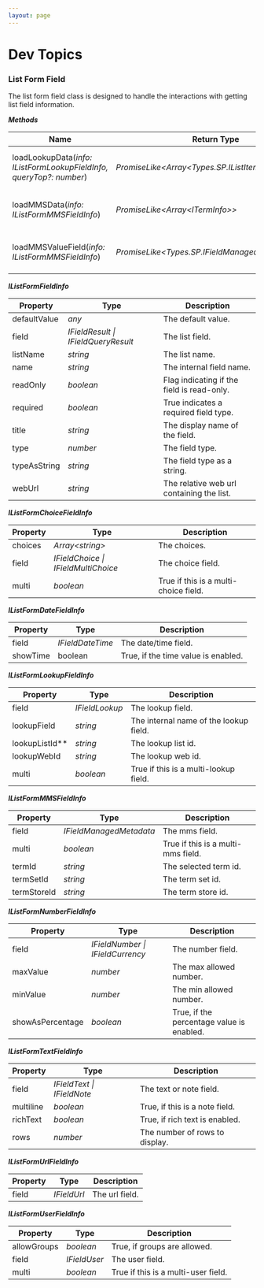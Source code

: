 ```yaml
---
layout: page
---
```

# Dev Topics

### List Form Field

The list form field class is designed to handle the interactions with getting list field information.

**_Methods_**

| Name | Return Type | Description |
| --- | --- | --- |
| loadLookupData(_info: IListFormLookupFieldInfo, queryTop?: number_) | _PromiseLike&lt;Array&lt;Types.SP.IListItemQueryResult&gt;&gt;_ | Loads the lookup reference data. |
| loadMMSData(_info: IListFormMMSFieldInfo_) | _PromiseLike&lt;Array&lt;ITermInfo&gt;&gt;_ | Loads the MMS reference data. |
| loadMMSValueField(_info: IListFormMMSFieldInfo_) | _PromiseLike&lt;Types.SP.IFieldManagedMetadata&gt;_ | Loads the MMS hidden note field. |

**_IListFormFieldInfo_**

| Property | Type | Description |
| --- | --- | --- |
| defaultValue | _any_ | The default value. |
| field | _IFieldResult \| IFieldQueryResult_ | The list field. |
| listName | _string_ | The list name. |
| name | _string_ | The internal field name. |
| readOnly | _boolean_ | Flag indicating if the field is read-only. |
| required | _boolean_ | True indicates a required field type. |
| title | _string_ | The display name of the field. |
| type | _number_ | The field type. |
| typeAsString | _string_ | The field type as a string. |
| webUrl | _string_ | The relative web url containing the list. |

**_IListFormChoiceFieldInfo_**

| Property | Type | Description |
| --- | --- | --- |
| choices | _Array&lt;string&gt;_ | The choices. |
| field | _IFieldChoice \| IFieldMultiChoice_ | The choice field. |
| multi | _boolean_ | True if this is a multi-choice field. |

**_IListFormDateFieldInfo_**

| Property | Type | Description |
| --- | --- | --- |
| field | _IFieldDateTime_ | The date/time field. |
| showTime | boolean | True, if the time value is enabled. |

**_IListFormLookupFieldInfo_**

| Property | Type | Description |
| --- | --- | --- |
| field | _IFieldLookup_ | The lookup field. |
| lookupField | _string_ | The internal name of the lookup field. |
| lookupListId**| _string_ | The lookup list id. |
| lookupWebId | _string_ | The lookup web id. |
| multi | _boolean_ | True if this is a multi-lookup field. |

**_IListFormMMSFieldInfo_**

| Property | Type | Description |
| --- | --- | --- |
| field | _IFieldManagedMetadata_ | The mms field. |
| multi | _boolean_ | True if this is a multi-mms field. |
| termId | _string_ | The selected term id. |
| termSetId | _string_ | The term set id. |
| termStoreId | _string_ | The term store id. |

**_IListFormNumberFieldInfo_**

| Property | Type | Description |
| --- | --- | --- |
| field | _IFieldNumber \| IFieldCurrency_ | The number field. |
| maxValue | _number_ | The max allowed number. |
| minValue | _number_ | The min allowed number. |
| showAsPercentage | _boolean_ | True, if the percentage value is enabled. |

**_IListFormTextFieldInfo_**

| Property | Type | Description |
| --- | --- | --- |
| field | _IFieldText \| IFieldNote_ | The text or note field. |
| multiline | _boolean_ | True, if this is a note field. |
| richText | _boolean_ | True, if rich text is enabled. |
| rows | _number_ | The number of rows to display. |

**_IListFormUrlFieldInfo_**

| Property | Type | Description |
| --- | --- | --- |
| field | _IFieldUrl_ | The url field. |

**_IListFormUserFieldInfo_**

| Property | Type | Description |
| --- | --- | --- |
| allowGroups | _boolean_ | True, if groups are allowed. |
| field | _IFieldUser_ | The user field. |
| multi | _boolean_ | True if this is a multi-user field. |